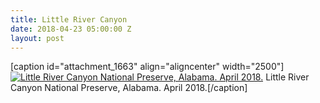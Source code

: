 ```yaml
---
title: Little River Canyon
date: 2018-04-23 05:00:00 Z
layout: post
---
```


\[caption id="attachment\_1663" align="aligncenter" width="2500"\][![Little River Canyon National Preserve, Alabama. April 2018.](images/DSC03092.jpg)](https://kenbooth.net/little-river-canyon/dsc03092/) Little River Canyon National Preserve, Alabama. April 2018.\[/caption\]
